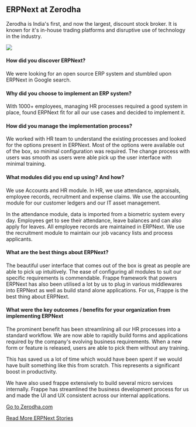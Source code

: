 <section class='top-section'>
	<h1>ERPNext at Zerodha</h1>
	<p class='lead'>Zerodha is India's first, and now the largest, discount stock broker. It is known for it's in-house trading platforms and disruptive use of technology in the industry.</p>
	<img class='greyscale mt-5' src='/assets/foundation/img/stories/zerodha.jpg'>
</section>

#### How did you discover ERPNext?

We were looking for an open source ERP system and stumbled upon ERPNext in Google search.

#### Why did you choose to implement an ERP system?

With 1000+ employees, managing HR processes required a good system in place, found ERPNext fit for all our use cases and decided to implement it.

#### How did you manage the implementation process?

We worked with HR team to understand the existing processes and looked for the options present in ERPNext. Most of the options were available out of the box, so minimal configuration was required. The change process with users was smooth as users were able pick up the user interface with minimal training.


#### What modules did you end up using? And how?

We use Accounts and HR module. In HR, we use attendance, appraisals, employee records,  recruitment and expense claims. We use the accounting module for our customer ledgers and our IT asset management.

In the attendance module, data is imported from a biometric system every day. Employees get to see their attendance, leave balances and can also apply for leaves. All employee records are maintained in ERPNext. We use the recruitment module to maintain our job vacancy lists and process applicants.

#### What are the best things about ERPNext?

The beautiful user interface that comes out of the box is great as people are able to pick up intuitively. The ease of configuring all modules to suit our specific requirements is commendable. Frappe framework that powers ERPNext has also been utilised a lot by us to plug in various middlewares into ERPNext as well as build stand alone applications. For us, Frappe is the best thing about ERPNext.

#### What were the key outcomes / benefits for your organization from implementing ERPNext

The prominent benefit has been streamlining all our HR processes into a standard workflow. We are now able to rapidly build forms and applications required by the company's evolving business requirements. When a new form or feature is released, users are able to pick them without any training.

This has saved us a lot of time which would have been spent if we would have built something like this from scratch. This represents a significant boost in productivity.

We have also used frappe extensively to build several micro services internally. Frappe has streamlined the business development process for us and made the UI and UX consistent across our internal applications.

<section class='text-center section-padding'>
	<p><a href='https://zerodha.com' class='btn btn-secondary btn-sm'
		target='_blank'>Go to Zerodha.com</a></p>
	<p><a class='text-muted' href='/stories'>Read More ERPNext Stories</a></p>
</section>